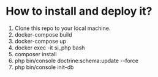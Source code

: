# How to install and deploy it?
1. Clone this repo to your local machine.
2. docker-compose build
3. docker-compose up
4. docker exec -it si_php bash
5. composer install
6. php bin/console doctrine:schema:update --force
7. php bin/console init-db
